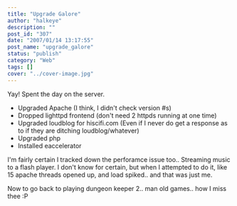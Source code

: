 ```yaml
---
title: "Upgrade Galore"
author: "halkeye"
description: ""
post_id: "307"
date: "2007/01/14 13:17:55"
post_name: "upgrade_galore"
status: "publish"
category: "Web"
tags: []
cover: "../cover-image.jpg"
---
```


Yay! Spent the day on the server.

* Upgraded Apache (I think, I didn't check version #s)
* Dropped lighttpd frontend (don't need 2 httpds running at one time)
* Upgraded loudblog for hiscifi.com (Even if I never do get a response as to if they are ditching loudblog/whatever)
* Upgraded php
* Installed eaccelerator

I'm fairly certain I tracked down the perforamce issue too.. Streaming music to a flash player. I don't know for certain, but when I attempted to do it, like 15 apache threads opened up, and load spiked.. and that was just me.

Now to go back to playing dungeon keeper 2.. man old games.. how I miss thee :P